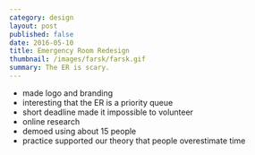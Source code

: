 ```yaml
---
category: design
layout: post
published: false
date: 2016-05-10
title: Emergency Room Redesign
thumbnail: /images/farsk/farsk.gif
summary: The ER is scary.
---
```

- made logo and branding
- interesting that the ER is a priority queue
- short deadline made it impossible to volunteer
- online research
- demoed using about 15 people
- practice supported our theory that people overestimate time
